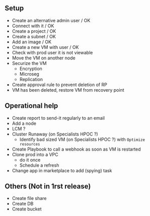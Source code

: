 ## Setup 

- Create an alternative admin user / OK
- Connect with it / OK
- Create a project / OK
- Create a subnet / OK
- Add an image / OK
- Create a new VM with user / OK
- Check with prod user it is not viewable
- Move the VM on another node
- Securize the VM
	- Encryption
	- Microseg
	- Replication
- Create approval rule to prevent deletion of RP
- VM has been deleted, restore VM from recovery point

## Operational help

- Create report to send-it regularly to an email
- Add a node
- LCM ?
- Cluster Runaway (on Specialists HPOC ?)
	- Identify bad sized VM (on Specialists HPOC ?) with `Optimize resources`
- Create Playbook to call a webhook as soon as VM is restarted
- Clone prod into a VPC
	- do it once
	- Schedule a refresh 
- Change app in marketplace to add (spying) task

## Others (Not in 1rst release)
- Create file share
- Create DB
- Create bucket